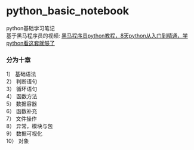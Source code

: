 # python_basic_notebook
python基础学习笔记  
基于黑马程序员的视频: [黑马程序员python教程，8天python从入门到精通，学python看这套就够了](https://www.bilibili.com/video/BV1qW4y1a7fU)
### 分为十章
1）  基础语法  
2）  判断语句  
3）  循环语句  
4）  函数方法  
5）  数据容器  
6）  函数补充  
7）  文件操作  
8）  异常，模块与包  
9）  数据可视化  
10） 对象  
